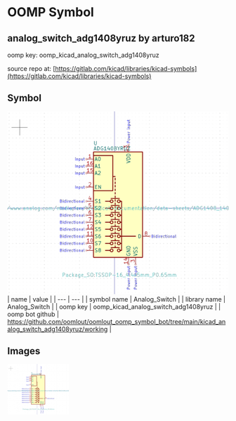 # OOMP Symbol  
## analog_switch_adg1408yruz  by arturo182  
  
oomp key: oomp_kicad_analog_switch_adg1408yruz  
  
source repo at: [https://gitlab.com/kicad/libraries/kicad-symbols](https://gitlab.com/kicad/libraries/kicad-symbols)  
## Symbol  
  
[![working.png](working_600.png)](working.png)  
| name | value | 
| --- | --- | 
| symbol name | Analog_Switch | 
| library name | Analog_Switch | 
| oomp key | oomp_kicad_analog_switch_adg1408yruz | 
| oomp bot github | https://github.com/oomlout/oomlout_oomp_symbol_bot/tree/main/kicad_analog_switch_adg1408yruz/working | 
## Images  
  
[![working.png](working_140.png)](working.png)  
